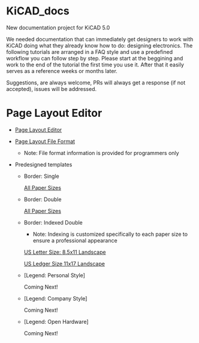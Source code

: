 # KiCAD_docs
New documentation project for KiCAD 5.0

We needed documentation that can immediately get designers to work with KiCAD doing what they already know how to do: designing electronics. The following tutorials are arranged in a FAQ style and use a predefined workflow you can follow step by step. Please start at the beggining and work to the end of the tutorial the first time you use it. After that it easily serves as a reference weeks or months later.

Suggestions, are always welcome, PRs will always get a response (if not accepted), issues will be addressed.

# Page Layout Editor

* [Page Layout Editor](https://github.com/Sonophoto/KiCAD_docs/tree/master/worksheet_template_editor)

* [Page Layout File Format](https://github.com/Sonophoto/KiCAD_docs/blob/master/worksheet_template_editor/TextFormat.md)

    - Note: File format information is provided for programmers only

* Predesigned templates

    * Border: Single

        [All Paper Sizes]()

    * Border: Double
   
        [All Paper Sizes]()

    * Border: Indexed Double

        - Note: Indexing is customized specifically to each paper size to ensure a professional appearance

        [US Letter Size: 8.5x11 Landscape](https://github.com/Sonophoto/KiCAD_docs/blob/master/worksheet_template_editor/USLetter_IndexedBorder_NoTitleBox.kicad_wks)

        [US Ledger Size 11x17 Landscape](https://github.com/Sonophoto/KiCAD_docs/blob/master/worksheet_template_editor/USLedger_IndexedBorder_NoTitleBox.kicad_wks)

    * [Legend: Personal Style]
    
        Coming Next!

    * [Legend: Company Style]
    
        Coming Next!
    
    * [Legend: Open Hardware]

        Coming Next!
